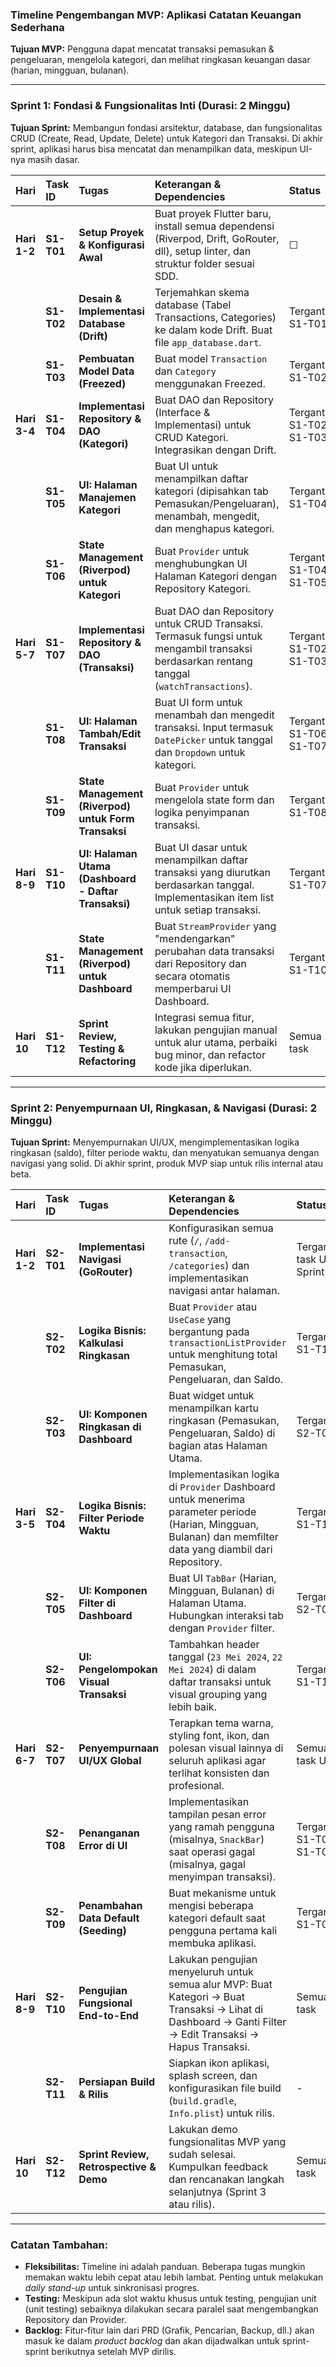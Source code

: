 ### **Timeline Pengembangan MVP: Aplikasi Catatan Keuangan Sederhana**

**Tujuan MVP:** Pengguna dapat mencatat transaksi pemasukan & pengeluaran, mengelola kategori, dan melihat ringkasan keuangan dasar (harian, mingguan, bulanan).

---

### **Sprint 1: Fondasi & Fungsionalitas Inti (Durasi: 2 Minggu)**

**Tujuan Sprint:** Membangun fondasi arsitektur, database, dan fungsionalitas CRUD (Create, Read, Update, Delete) untuk Kategori dan Transaksi. Di akhir sprint, aplikasi harus bisa mencatat dan menampilkan data, meskipun UI-nya masih dasar.

| Hari | Task ID | Tugas | Keterangan & Dependencies | Status |
| :--- | :--- | :--- | :--- | :--- |
| **Hari 1-2** | **S1-T01** | **Setup Proyek & Konfigurasi Awal** | Buat proyek Flutter baru, install semua dependensi (Riverpod, Drift, GoRouter, dll), setup linter, dan struktur folder sesuai SDD. | ☐ |
| | **S1-T02** | **Desain & Implementasi Database (Drift)** | Terjemahkan skema database (Tabel Transactions, Categories) ke dalam kode Drift. Buat file `app_database.dart`. | Tergantung S1-T01 | ☐ |
| | **S1-T03** | **Pembuatan Model Data (Freezed)** | Buat model `Transaction` dan `Category` menggunakan Freezed. | Tergantung S1-T02 | ☐ |
| **Hari 3-4** | **S1-T04** | **Implementasi Repository & DAO (Kategori)** | Buat DAO dan Repository (Interface & Implementasi) untuk CRUD Kategori. Integrasikan dengan Drift. | Tergantung S1-T02, S1-T03 | ☐ |
| | **S1-T05** | **UI: Halaman Manajemen Kategori** | Buat UI untuk menampilkan daftar kategori (dipisahkan tab Pemasukan/Pengeluaran), menambah, mengedit, dan menghapus kategori. | Tergantung S1-T04 | ☐ |
| | **S1-T06** | **State Management (Riverpod) untuk Kategori** | Buat `Provider` untuk menghubungkan UI Halaman Kategori dengan Repository Kategori. | Tergantung S1-T04, S1-T05 | ☐ |
| **Hari 5-7** | **S1-T07** | **Implementasi Repository & DAO (Transaksi)** | Buat DAO dan Repository untuk CRUD Transaksi. Termasuk fungsi untuk mengambil transaksi berdasarkan rentang tanggal (`watchTransactions`). | Tergantung S1-T02, S1-T03 | ☐ |
| | **S1-T08** | **UI: Halaman Tambah/Edit Transaksi** | Buat UI form untuk menambah dan mengedit transaksi. Input termasuk `DatePicker` untuk tanggal dan `Dropdown` untuk kategori. | Tergantung S1-T06, S1-T07 | ☐ |
| | **S1-T09** | **State Management (Riverpod) untuk Form Transaksi** | Buat `Provider` untuk mengelola state form dan logika penyimpanan transaksi. | Tergantung S1-T08 | ☐ |
| **Hari 8-9** | **S1-T10** | **UI: Halaman Utama (Dashboard - Daftar Transaksi)** | Buat UI dasar untuk menampilkan daftar transaksi yang diurutkan berdasarkan tanggal. Implementasikan item list untuk setiap transaksi. | Tergantung S1-T07 | ☐ |
| | **S1-T11** | **State Management (Riverpod) untuk Dashboard** | Buat `StreamProvider` yang "mendengarkan" perubahan data transaksi dari Repository dan secara otomatis memperbarui UI Dashboard. | Tergantung S1-T10 | ☐ |
| **Hari 10** | **S1-T12** | **Sprint Review, Testing & Refactoring** | Integrasi semua fitur, lakukan pengujian manual untuk alur utama, perbaiki bug minor, dan refactor kode jika diperlukan. | Semua task | ☐ |

---

### **Sprint 2: Penyempurnaan UI, Ringkasan, & Navigasi (Durasi: 2 Minggu)**

**Tujuan Sprint:** Menyempurnakan UI/UX, mengimplementasikan logika ringkasan (saldo), filter periode waktu, dan menyatukan semuanya dengan navigasi yang solid. Di akhir sprint, produk MVP siap untuk rilis internal atau beta.

| Hari | Task ID | Tugas | Keterangan & Dependencies | Status |
| :--- | :--- | :--- | :--- | :--- |
| **Hari 1-2** | **S2-T01** | **Implementasi Navigasi (GoRouter)** | Konfigurasikan semua rute (`/`, `/add-transaction`, `/categories`) dan implementasikan navigasi antar halaman. | Tergantung task UI dari Sprint 1 | ☐ |
| | **S2-T02** | **Logika Bisnis: Kalkulasi Ringkasan** | Buat `Provider` atau `UseCase` yang bergantung pada `transactionListProvider` untuk menghitung total Pemasukan, Pengeluaran, dan Saldo. | Tergantung S1-T11 | ☐ |
| | **S2-T03** | **UI: Komponen Ringkasan di Dashboard** | Buat widget untuk menampilkan kartu ringkasan (Pemasukan, Pengeluaran, Saldo) di bagian atas Halaman Utama. | Tergantung S2-T02 | ☐ |
| **Hari 3-5** | **S2-T04** | **Logika Bisnis: Filter Periode Waktu** | Implementasikan logika di `Provider` Dashboard untuk menerima parameter periode (Harian, Mingguan, Bulanan) dan memfilter data yang diambil dari Repository. | Tergantung S1-T11 | ☐ |
| | **S2-T05** | **UI: Komponen Filter di Dashboard** | Buat UI `TabBar` (Harian, Mingguan, Bulanan) di Halaman Utama. Hubungkan interaksi tab dengan `Provider` filter. | Tergambut S2-T04 | ☐ |
| | **S2-T06** | **UI: Pengelompokan Visual Transaksi** | Tambahkan header tanggal (`23 Mei 2024`, `22 Mei 2024`) di dalam daftar transaksi untuk visual grouping yang lebih baik. | Tergantung S1-T10 | ☐ |
| **Hari 6-7** | **S2-T07** | **Penyempurnaan UI/UX Global** | Terapkan tema warna, styling font, ikon, dan polesan visual lainnya di seluruh aplikasi agar terlihat konsisten dan profesional. | Semua task UI | ☐ |
| | **S2-T08** | **Penanganan Error di UI** | Implementasikan tampilan pesan error yang ramah pengguna (misalnya, `SnackBar`) saat operasi gagal (misalnya, gagal menyimpan transaksi). | Tergantung S1-T04, S1-T07 | ☐ |
| | **S2-T09** | **Penambahan Data Default (Seeding)** | Buat mekanisme untuk mengisi beberapa kategori default saat pengguna pertama kali membuka aplikasi. | Tergantung S1-T04 | ☐ |
| **Hari 8-9** | **S2-T10** | **Pengujian Fungsional End-to-End** | Lakukan pengujian menyeluruh untuk semua alur MVP: Buat Kategori -> Buat Transaksi -> Lihat di Dashboard -> Ganti Filter -> Edit Transaksi -> Hapus Transaksi. | Semua task | ☐ |
| | **S2-T11** | **Persiapan Build & Rilis** | Siapkan ikon aplikasi, splash screen, dan konfigurasikan file build (`build.gradle`, `Info.plist`) untuk rilis. | - | ☐ |
| **Hari 10** | **S2-T12** | **Sprint Review, Retrospective & Demo** | Lakukan demo fungsionalitas MVP yang sudah selesai. Kumpulkan feedback dan rencanakan langkah selanjutnya (Sprint 3 atau rilis). | Semua task | ☐ |

---

### **Catatan Tambahan:**

*   **Fleksibilitas:** Timeline ini adalah panduan. Beberapa tugas mungkin memakan waktu lebih cepat atau lebih lambat. Penting untuk melakukan *daily stand-up* untuk sinkronisasi progres.
*   **Testing:** Meskipun ada slot waktu khusus untuk testing, pengujian unit (unit testing) sebaiknya dilakukan secara paralel saat mengembangkan Repository dan Provider.
*   **Backlog:** Fitur-fitur lain dari PRD (Grafik, Pencarian, Backup, dll.) akan masuk ke dalam *product backlog* dan akan dijadwalkan untuk sprint-sprint berikutnya setelah MVP dirilis.